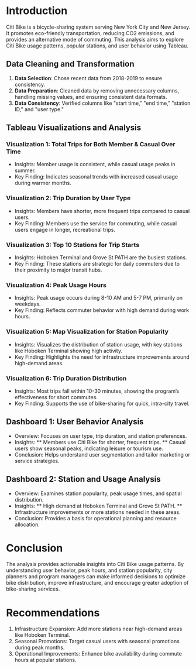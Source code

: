 # Introduction
Citi Bike is a bicycle-sharing system serving New York City and New Jersey. It promotes eco-friendly transportation, reducing CO2 emissions, and provides an alternative mode of commuting. This analysis aims to explore Citi Bike usage patterns, popular stations, and user behavior using Tableau.

## Data Cleaning and Transformation
1. **Data Selection**: Chose recent data from 2018-2019 to ensure consistency.
2. **Data Preparation**: Cleaned data by removing unnecessary columns, handling missing values, and ensuring consistent data formats.
3. **Data Consistency**: Verified columns like "start time," "end time," "station ID," and "user type."

## Tableau Visualizations and Analysis
### Visualization 1: Total Trips for Both Member & Casual Over Time
* Insights: Member usage is consistent, while casual usage peaks in summer.
* Key Finding: Indicates seasonal trends with increased casual usage during warmer months.

### Visualization 2: Trip Duration by User Type
* Insights: Members have shorter, more frequent trips compared to casual users.
* Key Finding: Members use the service for commuting, while casual users engage in longer, recreational trips.

### Visualization 3: Top 10 Stations for Trip Starts
* Insights: Hoboken Terminal and Grove St PATH are the busiest stations.
* Key Finding: These stations are strategic for daily commuters due to their proximity to major transit hubs.

### Visualization 4: Peak Usage Hours
* Insights: Peak usage occurs during 8-10 AM and 5-7 PM, primarily on weekdays.
* Key Finding: Reflects commuter behavior with high demand during work hours.

### Visualization 5: Map Visualization for Station Popularity
* Insights: Visualizes the distribution of station usage, with key stations like Hoboken Terminal showing high activity.
* Key Finding: Highlights the need for infrastructure improvements around high-demand areas.

### Visualization 6: Trip Duration Distribution
* Insights: Most trips fall within 10-30 minutes, showing the program’s effectiveness for short commutes.
* Key Finding: Supports the use of bike-sharing for quick, intra-city travel.


## Dashboard 1: User Behavior Analysis
* Overview: Focuses on user type, trip duration, and station preferences.
* Insights:
** Members use Citi Bike for shorter, frequent trips.
** Casual users show seasonal peaks, indicating leisure or tourism use.
* Conclusion: Helps understand user segmentation and tailor marketing or service strategies.

## Dashboard 2: Station and Usage Analysis
* Overview: Examines station popularity, peak usage times, and spatial distribution.
* Insights:
** High demand at Hoboken Terminal and Grove St PATH.
** Infrastructure improvements or more stations needed in these areas.
* Conclusion: Provides a basis for operational planning and resource allocation.

# Conclusion
The analysis provides actionable insights into Citi Bike usage patterns. By understanding user behavior, peak hours, and station popularity, city planners and program managers can make informed decisions to optimize bike distribution, improve infrastructure, and encourage greater adoption of bike-sharing services.

# Recommendations
1. Infrastructure Expansion: Add more stations near high-demand areas like Hoboken Terminal.
2. Seasonal Promotions: Target casual users with seasonal promotions during peak months.
3. Operational Improvements: Enhance bike availability during commute hours at popular stations.
